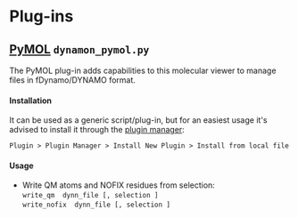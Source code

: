 # Plug-ins

## [PyMOL](https://pymolwiki.org) `dynamon_pymol.py`

The PyMOL plug-in adds capabilities to this molecular viewer to manage files in fDynamo/DYNAMO format.

#### Installation

It can be used as a generic script/plug-in, but for an easiest usage it's advised to install it through the [plugin manager](https://pymolwiki.org/index.php/Plugin_Manager):

`Plugin > Plugin Manager > Install New Plugin > Install from local file`

#### Usage

  - Write QM atoms and NOFIX residues from selection: \
        `write_qm  dynn_file [, selection ]` \
        `write_nofix  dynn_file [, selection ]`
